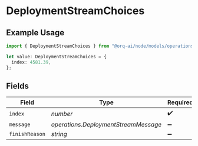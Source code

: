 # DeploymentStreamChoices

## Example Usage

```typescript
import { DeploymentStreamChoices } from "@orq-ai/node/models/operations";

let value: DeploymentStreamChoices = {
  index: 4581.39,
};
```

## Fields

| Field                                | Type                                 | Required                             | Description                          |
| ------------------------------------ | ------------------------------------ | ------------------------------------ | ------------------------------------ |
| `index`                              | *number*                             | :heavy_check_mark:                   | N/A                                  |
| `message`                            | *operations.DeploymentStreamMessage* | :heavy_minus_sign:                   | N/A                                  |
| `finishReason`                       | *string*                             | :heavy_minus_sign:                   | N/A                                  |